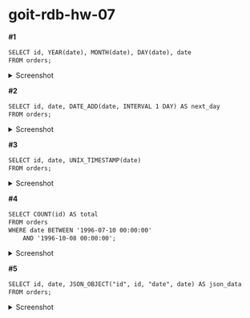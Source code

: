 # goit-rdb-hw-07

**#1**

```
SELECT id, YEAR(date), MONTH(date), DAY(date), date 
FROM orders;
```

<details>
  <summary>Screenshot</summary>

![](./images/p1.jpg)

</details>

**#2**

```
SELECT id, date, DATE_ADD(date, INTERVAL 1 DAY) AS next_day
FROM orders;
```

<details>
  <summary>Screenshot</summary>

![](./images/p2.jpg)

</details>

**#3**

```
SELECT id, date, UNIX_TIMESTAMP(date)
FROM orders;
```

<details>
  <summary>Screenshot</summary>

![](./images/p3.jpg)

</details>

**#4**

```
SELECT COUNT(id) AS total 
FROM orders
WHERE date BETWEEN '1996-07-10 00:00:00' 
	AND '1996-10-08 00:00:00';
```

<details>
  <summary>Screenshot</summary>

![](./images/p4.jpg)

</details>

**#5**

```
SELECT id, date, JSON_OBJECT("id", id, "date", date) AS json_data 
FROM orders;
```

<details>
  <summary>Screenshot</summary>

![](./images/p5.jpg)

</details>

